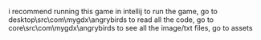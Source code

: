 i recommend running this game in intellij to run the game, go to desktop\src\com\mygdx\angrybirds to read all the code,
go to core\src\com\mygdx\angrybirds to see all the image/txt files,
go to assets
